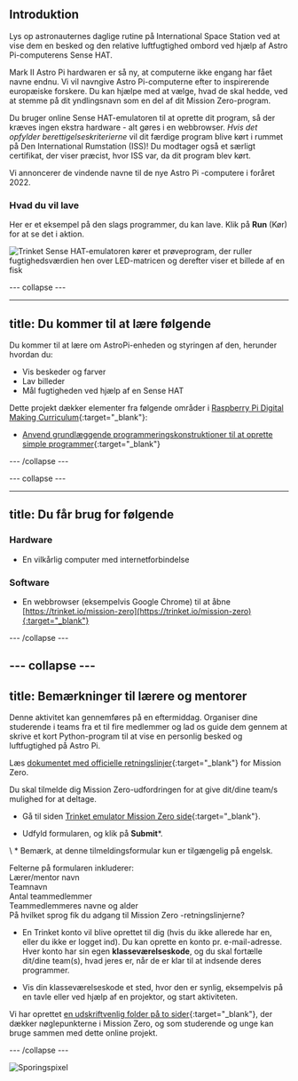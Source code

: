 ## Introduktion

Lys op astronauternes daglige rutine på International Space Station ved at vise dem en besked og den relative luftfugtighed ombord ved hjælp af Astro Pi-computerens Sense HAT.

Mark II Astro Pi hardwaren er så ny, at computerne ikke engang har fået navne endnu. Vi vil navngive Astro Pi-computerne efter to inspirerende europæiske forskere. Du kan hjælpe med at vælge, hvad de skal hedde, ved at stemme på dit yndlingsnavn som en del af dit Mission Zero-program.

Du bruger online Sense HAT-emulatoren til at oprette dit program, så der kræves ingen ekstra hardware - alt gøres i en webbrowser. *Hvis det opfylder berettigelseskriterierne* vil dit færdige program blive kørt i rummet på Den International Rumstation (ISS)! Du modtager også et særligt certifikat, der viser præcist, hvor ISS var, da dit program blev kørt.

Vi annoncerer de vindende navne til de nye Astro Pi -computere i foråret 2022.


### Hvad du vil lave

Her er et eksempel på den slags programmer, du kan lave. Klik på **Run** (Kør) for at se det i aktion.

![Trinket Sense HAT-emulatoren kører et prøveprogram, der ruller fugtighedsværdien hen over LED-matricen og derefter viser et billede af en fisk](billeder/M0_4.gif)


--- collapse ---



---
title: Du kommer til at lære følgende
---

Du kommer til at lære om AstroPi-enheden og styringen af den, herunder hvordan du:
+ Vis beskeder og farver
+ Lav billeder
+ Mål fugtigheden ved hjælp af en Sense HAT

Dette projekt dækker elementer fra følgende områder i [Raspberry Pi Digital Making Curriculum](http://rpf.io/curriculum){:target="_blank"}:

+ [Anvend grundlæggende programmeringskonstruktioner til at oprette simple programmer](https://curriculum.raspberrypi.org/programming/creator/){:target="_blank"}

--- /collapse ---

--- collapse ---

---
title: Du får brug for følgende
---

### Hardware

+ En vilkårlig computer med internetforbindelse

### Software

+ En webbrowser (eksempelvis Google Chrome) til at åbne [https://trinket.io/mission-zero](https://trinket.io/mission-zero){:target="_blank"}

--- /collapse ---

--- collapse ---
---
title: Bemærkninger til lærere og mentorer
---


Denne aktivitet kan gennemføres på en eftermiddag. Organiser dine studerende i teams fra et til fire medlemmer og lad os guide dem gennem at skrive et kort Python-program til at vise en personlig besked og luftfugtighed på Astro Pi.

Læs [dokumentet med officielle retningslinjer](https://astro-pi.org/wp-content/uploads/2018/09/Astro_Pi_Mission_Zero_Guidelines_2018_19_V12_pages.pdf){:target="_blank"} for Mission Zero.

Du skal tilmelde dig Mission Zero-udfordringen for at give dit/dine team/s mulighed for at deltage.

+ Gå til siden [Trinket emulator Mission Zero side](https://trinket.io/mission-zero){:target="_blank"}.

+ Udfyld formularen, og klik på **Submit**\*.

\ * Bemærk, at denne tilmeldingsformular kun er tilgængelig på engelsk.

Felterne på formularen inkluderer:  
Lærer/mentor navn   
Teamnavn  
Antal teammedlemmer  
Teammedlemmeres navne og alder  
På hvilket sprog fik du adgang til Mission Zero -retningslinjerne?

+ En Trinket konto vil blive oprettet til dig (hvis du ikke allerede har en, eller du ikke er logget ind). Du kan oprette en konto pr. e-mail-adresse. Hver konto har sin egen **klasseværelseskode**, og du skal fortælle dit/dine team(s), hvad jeres er, når de er klar til at indsende deres programmer.

+ Vis din klasseværelseskode et sted, hvor den er synlig, eksempelvis på en tavle eller ved hjælp af en projektor, og start aktiviteten.

 Vi har oprettet [en udskriftvenlig folder på to sider](https://astro-pi.org/astro_pi_mission_zero_project_print_out_v10_print/){:target="_blank"}, der dækker nøglepunkterne i Mission Zero, og som studerende og unge kan bruge sammen med dette online projekt.

--- /collapse ---

![Sporingspixel](https://code.org/api/hour/begin_raspberrypi_astropi.png)
